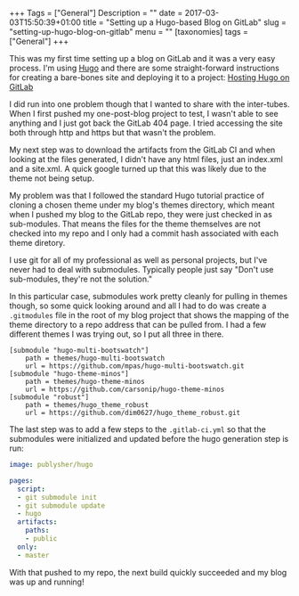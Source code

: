 +++
Tags = ["General"]
Description = ""
date = 2017-03-03T15:50:39+01:00
title = "Setting up a Hugo-based Blog on GitLab"
slug = "setting-up-hugo-blog-on-gitlab"
menu = ""
[taxonomies]
tags = ["General"]
+++

This was my first time setting up a blog on GitLab and it was a very easy process.  I'm using [ Hugo](https://gohugo.io/) and there are some straight-forward instructions for creating a bare-bones site and deploying it to a project: [Hosting Hugo on GitLab](https://gohugo.io/tutorials/hosting-on-gitlab/)

I did run into one problem though that I wanted to share with the inter-tubes.  When I first pushed my one-post-blog project to test, I wasn't able to see anything and I just got back the GitLab 404 page.  I tried accessing the site both through http and https but that wasn't the problem.

My next step was to download the artifacts from the GitLab CI and when looking at the files generated, I didn't have any html files, just an index.xml and a site.xml.  A quick google turned up that this was likely due to the theme not being setup.

My problem was that I followed the standard Hugo tutorial practice of cloning a chosen theme under my blog's themes directory, which meant when I pushed my blog to the GitLab repo, they were just checked in as sub-modules.  That means the files for the theme themselves are not checked into my repo and I only had a commit hash associated with each theme diretory.

I use git for all of my professional as well as personal projects, but I've never had to deal with submodules.  Typically people just say "Don't use sub-modules, they're not the solution."

In this particular case, submodules work pretty cleanly for pulling in themes though, so some quick looking around and all I had to do was create a `.gitmodules` file in the root of my blog project that shows the mapping of the theme directory to a repo address that can be pulled from.  I had a few different themes I was trying out, so I put all three in there.

```
[submodule "hugo-multi-bootswatch"]
	path = themes/hugo-multi-bootswatch
	url = https://github.com/mpas/hugo-multi-bootswatch.git
[submodule "hugo-theme-minos"]
	path = themes/hugo-theme-minos
	url = https://github.com/carsonip/hugo-theme-minos
[submodule "robust"]
	path = themes/hugo_theme_robust
	url = https://github.com/dim0627/hugo_theme_robust.git
```

The last step was to add a few steps to the `.gitlab-ci.yml` so that the submodules were initialized and updated before the hugo generation step is run:

```yml
image: publysher/hugo

pages:
  script:
  - git submodule init
  - git submodule update
  - hugo
  artifacts:
    paths:
    - public
  only:
  - master
```

With that pushed to my repo, the next build quickly succeeded and my blog was up and running!

<div id="commento"></div>
<script src="https://cdn.commento.io/js/commento.js"></script>
